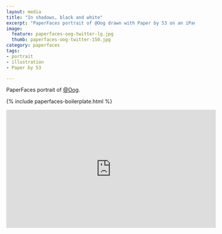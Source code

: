 ```yaml
---
layout: media
title: "In shadows, black and white"
excerpt: "PaperFaces portrait of @Oog drawn with Paper by 53 on an iPad."
image: 
  feature: paperfaces-oog-twitter-lg.jpg
  thumb: paperfaces-oog-twitter-150.jpg
category: paperfaces
tags: 
- portrait
- illustration
- Paper by 53

---
```


PaperFaces portrait of [@Oog](http://twitter.com/Oog).

{% include paperfaces-boilerplate.html %}

<iframe width="560" height="315" src="http://www.youtube.com/embed/bHp3aHMQxA0" frameborder="0"> </iframe>